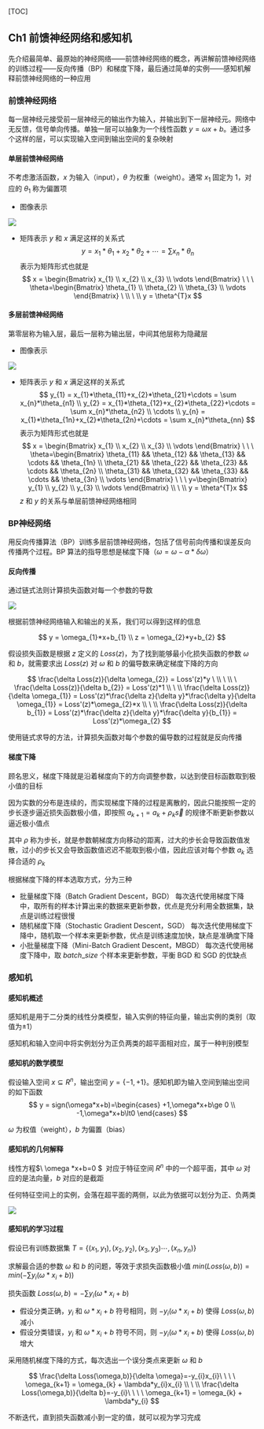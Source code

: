 [TOC]

## Ch1 前馈神经网络和感知机
先介绍最简单、最原始的神经网络——前馈神经网络的概念，再讲解前馈神经网络的训练过程——反向传播（BP）和梯度下降，最后通过简单的实例——感知机解释前馈神经网络的一种应用

### 前馈神经网络

每一层神经元接受前一层神经元的输出作为输入，并输出到下一层神经元。网络中无反馈，信号单向传播。单独一层可以抽象为一个线性函数$\ y = \omega x + b$。通过多个这样的层，可以实现输入空间到输出空间的复杂映射

#### 单层前馈神经网络
不考虑激活函数，$x$ 为输入（input），$\theta$ 为权重（weight）。通常 $x_{1}$ 固定为 1，对应的 $\theta_{1}$ 称为偏置项

- 图像表示
<img src="img\单层前馈神经网络.png">

- 矩阵表示
$y$ 和 $x$ 满足这样的关系式
$$
 y = x_{1}*\theta_{1}+x_{2}*\theta_{2}+\cdots = \sum x_{n}*\theta_{n}
$$
表示为矩阵形式也就是
$$
x = \begin{Bmatrix}  x_{1} \\ x_{2} \\ x_{3} \\ \vdots \end{Bmatrix} \ \ \ \theta=\begin{Bmatrix} \theta_{1} \\ \theta_{2} \\ \theta_{3} \\ \vdots \end{Bmatrix} \ \\ \ \\ y = \theta^{T}x 
$$

#### 多层前馈神经网络
第零层称为输入层，最后一层称为输出层，中间其他层称为隐藏层

- 图像表示
<img src="img\多层前馈神经网络.png">

- 矩阵表示
$y$ 和 $x$ 满足这样的关系式
$$
 y_{1} = x_{1}*\theta_{11}+x_{2}*\theta_{21}+\cdots = \sum x_{n}*\theta_{n1}
\\ 
y_{2} = x_{1}*\theta_{12}+x_{2}*\theta_{22}+\cdots = \sum x_{n}*\theta_{n2}
\\
\cdots
\\
y_{n} = x_{1}*\theta_{1n}+x_{2}*\theta_{2n}+\cdots = \sum x_{n}*\theta_{nn}
$$
表示为矩阵形式也就是
$$
x = \begin{Bmatrix}  x_{1} \\ x_{2} \\ x_{3} \\ \vdots \end{Bmatrix} \ \ \ \theta=\begin{Bmatrix} \theta_{11} && \theta_{12} && \theta_{13} && \cdots && \theta_{1n} \\ \theta_{21} && \theta_{22} && \theta_{23} && \cdots && \theta_{2n} \\ \theta_{31} && \theta_{32} && \theta_{33} && \cdots && \theta_{3n} \\ \vdots \end{Bmatrix} \ \ \ y=\begin{Bmatrix} y_{1} \\ y_{2} \\ y_{3} \\ \vdots \end{Bmatrix} \\ \ \\ y = \theta^{T}x
$$
$z$ 和 $y$ 的关系与单层前馈神经网络相同

### BP神经网络
用反向传播算法（BP）训练多层前馈神经网络，包括了信号前向传播和误差反向传播两个过程。BP 算法的指导思想是梯度下降（$\omega = \omega -\alpha * \delta \omega$）

#### 反向传播
通过链式法则计算损失函数对每一个参数的导数

<img src="img\反向传播.png">

根据前馈神经网络输入和输出的关系，我们可以得到这样的信息

$$
y = \omega_{1}*x+b_{1} \\
z = \omega_{2}*y+b_{2}
$$

假设损失函数是根据 $z$ 定义的 $Loss(z)$，为了找到能够最小化损失函数的参数 $\omega$ 和 $b$，就需要求出 $Loss(z)$ 对 $\omega$ 和 $b$ 的偏导数来确定梯度下降的方向

$$
\frac{\delta Loss(z)}{\delta \omega_{2}} = Loss'(z)*y \ \\ \ \\ \ \frac{\delta Loss(z)}{\delta b_{2}} = Loss'(z)*1 \\ \ \\ \frac{\delta Loss(z)}{\delta \omega_{1}} = Loss'(z)*\frac{\delta z}{\delta y}*\frac{\delta y}{\delta \omega_{1}} = Loss'(z)*\omega_{2}*x \\ \ \\ 
\frac{\delta Loss(z)}{\delta b_{1}} = Loss'(z)*\frac{\delta z}{\delta y}*\frac{\delta y}{b_{1}} = Loss'(z)*\omega_{2}
$$

使用链式求导的方法，计算损失函数对每个参数的偏导数的过程就是反向传播

#### 梯度下降

顾名思义，梯度下降就是沿着梯度向下的方向调整参数，以达到使目标函数取到极小值的目标

因为实数的分布是连续的，而实现梯度下降的过程是离散的，因此只能按照一定的步长逐步逼近损失函数极小值，即按照 $a_{k+1} = a_{k}+\rho_{k} \vec{s}$ 的规律不断更新参数以逼近极小值点

其中 $\rho$ 称为步长，就是参数朝梯度方向移动的距离，过大的步长会导致函数值发散，过小的步长又会导致函数值迟迟不能取到极小值，因此应该对每个参数 $a_{k}$ 选择合适的 $\rho_{k}$

根据梯度下降的样本选取方式，分为三种
- 批量梯度下降（Batch Gradient Descent，BGD）
每次迭代使用梯度下降中，取所有的样本计算出来的数据来更新参数，优点是充分利用全数据集，缺点是训练过程很慢
- 随机梯度下降（Stochastic Gradient Descent，SGD）
每次迭代使用梯度下降中，随机取一个样本来更新参数，优点是训练速度加快，缺点是准确度下降
- 小批量梯度下降（Mini-Batch Gradient Descent，MBGD）
每次迭代使用梯度下降中，取 $batch\_size$ 个样本来更新参数，平衡 BGD 和 SGD 的优缺点

### 感知机

#### 感知机概述
感知机是用于二分类的线性分类模型，输入实例的特征向量，输出实例的类别（取值为±1）

感知机和输入空间中将实例划分为正负两类的超平面相对应，属于一种判别模型

#### 感知机的数学模型
假设输入空间 $x \subseteq R^{n}$，输出空间 $y = \{-1,+1\}$。感知机即为输入空间到输出空间的如下函数
$$
y = sign(\omega*x+b)=\begin{cases} +1,\omega*x+b\ge 0 \\ -1,\omega*x+b\lt0 \end{cases}
$$

$\omega$ 为权值（weight），$b$ 为偏置（bias）

#### 感知机的几何解释
线性方程$\ \omega *x+b=0 $&ensp;对应于特征空间 $R^{n}$ 中的一个超平面，其中 $\omega$ 对应的是法向量，$b$ 对应的是截距

任何特征空间上的实例，会落在超平面的两侧，以此为依据可以划分为正、负两类

<img src="img\感知机几何解释.png">

#### 感知机的学习过程

假设已有训练数据集 $T=\{(x_{1},y_{1}),(x_{2},y_{2}),(x_{3},y_{3})\cdots ,(x_{n},y_{n})\}$

求解最合适的参数 $\omega$ 和 $b$ 的问题，等效于求损失函数极小值 $min(Loss(\omega,b)) = min(-\sum y_{i}(\omega *x_{i}+b))$

损失函数 $Loss(\omega,b) = -\sum y_{i}(\omega *x_{i}+b)$
- 假设分类正确，$y_{i}$ 和 $\omega * x_{i} +b$ 符号相同，则 $-y_{i}(\omega *x_{i}+b)$ 使得 $Loss(\omega, b)$ 减小
- 假设分类错误，$y_{i}$ 和 $\omega * x_{i} +b$ 符号不同，则 $-y_{i}(\omega *x_{i}+b)$ 使得 $Loss(\omega, b)$ 增大

采用随机梯度下降的方式，每次选出一个误分类点来更新 $\omega$ 和 $b$

$$
\frac{\delta Loss(\omega,b)}{\delta \omega}=-y_{i}x_{i}\ \ \ \ \omega_{k+1} = \omega_{k} + \lambda*y_{i}x_{i}
\\
\ 
\\
\frac{\delta Loss(\omega,b)}{\delta b}=-y_{i}\ \ \ \ \omega_{k+1} = \omega_{k} + \lambda*y_{i}
$$

不断迭代，直到损失函数减小到一定的值，就可以视为学习完成
